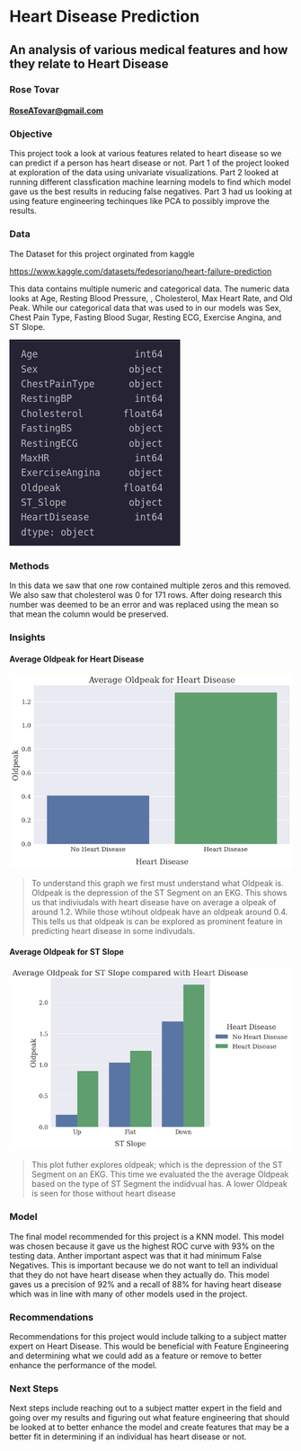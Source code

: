 # Heart Disease Prediction

## An analysis of various medical features and how they relate to Heart Disease

### Rose Tovar

#### RoseATovar@gmail.com

### Objective

This project took a look at various features related to heart disease so we can predict if a person has heart disease or not. Part 1 of the project looked at exploration of the data using univariate visualizations. Part 2 looked at running different classfication machine learning models to find which model gave us the best results in reducing false negatives. Part 3 had us looking at using feature engineering techinques like PCA to possibly improve the results.

### Data

The Dataset for this project orginated from kaggle

https://www.kaggle.com/datasets/fedesoriano/heart-failure-prediction

This data contains multiple numeric and categorical data. The numeric data looks at Age, Resting Blood Pressure, , Cholesterol, Max Heart Rate, and Old Peak. While our categorical data that was used to in our models was Sex, Chest Pain Type, Fasting Blood Sugar, Resting ECG, Exercise Angina, and ST Slope.

![data](data.png)

### Methods

In this data we saw that one row contained multiple zeros and this removed. We also saw that cholesterol was 0 for 171 rows. After doing research this number was deemed to be an error and was replaced using the mean so that mean the column would be preserved.

### Insights

#### Average Oldpeak for Heart Disease

![Average Old Peak](AverageOldPeakHeartDisease.png)

> To understand this graph we first must understand what Oldpeak is. Oldpeak is the depression of the ST Segment on an EKG. This shows us that indiviudals with heart disease have on average a olpeak of around 1.2. While those wtihout oldpeak have an oldpeak around 0.4. This tells us that oldpeak is can be explored as prominent feature in predicting heart disease in some indivudals.

#### Average Oldpeak for ST Slope

![Average Oldpeak for St Slope](AvgOldpeakForSTSlope.png)

> This plot futher explores oldpeak; which is the depression of the ST Segment on an EKG. This time we evaluated the the average Oldpeak based on the type of ST Segment the indidvual has. A lower Oldpeak is seen for those without heart disease

### Model

The final model recommended for this project is a KNN model. This model was chosen because it gave us the highest ROC curve with 93% on the testing data. Anther important aspect was that it had minimum False Negatives. This is important because we do not want to tell an individual that they do not have heart disease when they actually do. This model gaves us a precision of 92% and a recall of 88% for having heart disease which was in line with many of other models used in the project.

### Recommendations

Recommendations for this project would include talking to a subject matter expert on Heart Disease. This would be beneficial with Feature Engineering and determining what we could add as a feature or remove to better enhance the performance of the model.

### Next Steps

Next steps include reaching out to a subject matter expert in the field and going over my results and figuring out what feature engineering that should be looked at to better enhance the model and create features that may be a better fit in determining if an individual has heart disease or not.
